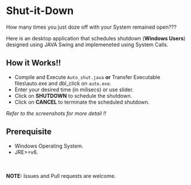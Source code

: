 Shut-it-Down
===

How many times you just doze off with your System remained open???

Here is an desktop application that schedules shutdown (**Windows Users**) designed using JAVA Swing and implemeneted using System Calls.

How it Works!!
---

* Compile and Execute `Auto_shut.java` **or** Transfer Executable files\auto.exe and dbl_click on `auto.exe`.
* Enter your desired time (in milisecs) or use slider.
* Click on **SHUTDOWN** to schedule the shutdown.
* Click on **CANCEL** to terminate the scheduled shutdown.

*Refer to the screenshots for more detail !!*

Prerequisite
---

* Windows Operating System.
* JRE>=v6.

<br><br>
**NOTE:** Issues and Pull requests are welcome.
